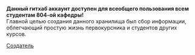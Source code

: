 **Данный гитхаб аккаунт доступен для всеобщего пользования всем студентам 804-ой кафедры!** \
Главной целью создания данного хранилища был сбор информации, облегчающий простую жизнь первокурсника и студентов других курсов.

[Создатель](https://github.com/des7ruct1on)
